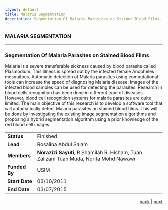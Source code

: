 ```yaml
---
layout: default
title: Malaria Segmentation
description: Segmentation Of Malaria Parasites on Stained Blood Films.
---
```


### MALARIA SEGMENTATION

* * *
<!--MALARIA-->

### Segmentation Of Malaria Parasites on Stained Blood Films

Malaria is a severe transferable sickness caused by blood parasite called Plasmodium. This illness is spread out by the infected female Anopheles mosquitoes. Automatic detection of Malaria parasites using computational tools can increase the speed of diagnosing Malaria disease. Images of the infected blood samples can be used for detecting the parasites. Research in blood cells recognition has been done in different type of diseases. However, blood cell recognition systems for malaria parasites are quite limited. The main objective of this research is to develop a software tool that will automatically detect Malaria parasites on stained blood films. This will be done by investigating the existing image segmentation algorithms and proposing a hybrid segmentation algorithm using a prior knowledge of the red blood cell images. 

| | |
| ---- | --- |
| **Status** | Finished |
| **Lead** | Rosalina Abdul Salam |
| **Members** | **Norazizi Sayuti**, R Shamilah R. Hisham, Tuan Zalizam Tuan Muda, Norita Mohd Nawawi |
| **Funded By** | USIM |
| **Start Date** | 03/10/2011 |
| **End Date** | 03/07/2015 |

<p style="text-align: right;">
<a href="key">back</a> | <a href="vein">next</a> 
</p>
